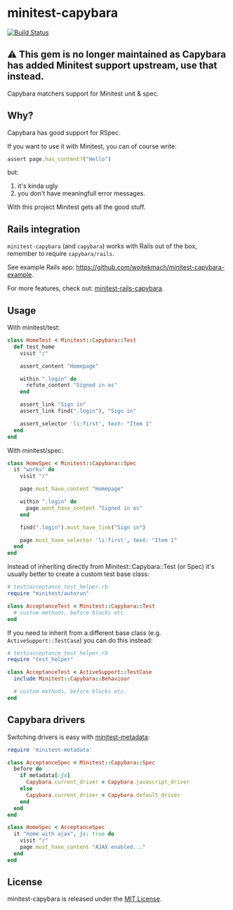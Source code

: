 # minitest-capybara

[![Build Status](https://secure.travis-ci.org/wojtekmach/minitest-capybara.png?branch=master)](http://travis-ci.org/wojtekmach/minitest-capybara)

## :warning: This gem is no longer maintained as Capybara has added Minitest support upstream, use that instead.

Capybara matchers support for Minitest unit & spec.

## Why?

Capybara has good support for RSpec.

If you want to use it with Minitest, you can of course write:

```ruby
assert page.has_content?("Hello")
```

but:

1. it's kinda ugly
2. you don't have meaningfull error messages.

With this project Minitest gets all the good stuff.

## Rails integration

`minitest-capybara` (and `capybara`) works with Rails out of the box, remember to require `capybara/rails`.

See example Rails app: <https://github.com/wojtekmach/minitest-capybara-example>.

For more features, check out: [minitest-rails-capybara](https://github.com/blowmage/minitest-rails-capybara).

## Usage

With minitest/test:

```ruby
class HomeTest < Minitest::Capybara::Test
  def test_home
    visit "/"

    assert_content "Homepage"

    within ".login" do
      refute_content "Signed in as"
    end

    assert_link "Sign in"
    assert_link find(".login"), "Sign in"

    assert_selector 'li:first', text: "Item 1"
  end
end
```

With minitest/spec:

```ruby
class HomeSpec < Minitest::Capybara::Spec
  it "works" do
    visit "/"

    page.must_have_content "Homepage"

    within ".login" do
      page.wont_have_content "Signed in as"
    end

    find(".login").must_have_link("Sign in")

    page.must_have_selector 'li:first', text: "Item 1"
  end
end
```

Instead of inheriting directly from Minitest::Capybara::Test (or Spec) it's usually better to create a custom test base class:

```ruby
# test/acceptance_test_helper.rb
require "minitest/autorun"

class AcceptanceTest < Minitest::Capybara::Test
  # custom methods, before blocks etc.
end
```

If you need to inherit from a different base class (e.g. `ActiveSupport::TestCase`) you can do this instead:

```ruby
# test/acceptance_test_helper.rb
require "test_helper"

class AcceptanceTest < ActiveSupport::TestCase
  include Minitest::Capybara::Behaviour

  # custom methods, before blocks etc.
end
```

## Capybara drivers

Switching drivers is easy with [minitest-metadata]:

  [minitest-metadata]: https://github.com/wojtekmach/minitest-metadata

```ruby
require 'minitest-metadata'

class AcceptanceSpec < Minitest::Capybara::Spec
  before do
    if metadata[:js]
      Capybara.current_driver = Capybara.javascript_driver
    else
      Capybara.current_driver = Capybara.default_driver
    end
  end
end

class HomeSpec < AcceptanceSpec
  it "home with ajax", js: true do
    visit "/"
    page.must_have_content "AJAX enabled..."
  end
end
```

## License

minitest-capybara is released under the [MIT License](LICENSE.txt).
